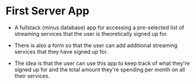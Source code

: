 # First Server App

* A fullstack (minus database) app for accessing a pre-selected list of streaming services that the user is theoretically signed up for.

* There is also a form so that the user can add additional streaming services that they have signed up for. 

* The idea is that the user can use this app to keep track of what they're signed up for and the total amount they're spending per month on all their services.